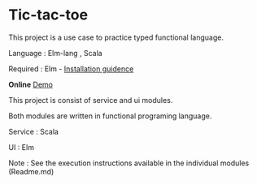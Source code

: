# Tic-tac-toe
  This project is a use case to practice typed functional language. 
  
  Language : Elm-lang , Scala
  
  Required : Elm - [Installation guidence](http://elm-lang.org/install)
  
  **Online** [Demo](http://yaliprowess.com)

This project is consist of service and ui modules.

Both modules are written in functional programing language.

Service : Scala

UI : Elm

Note : See the execution instructions available in the individual modules (Readme.md)